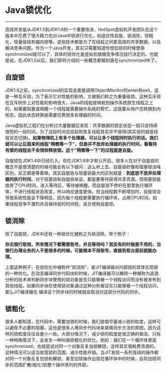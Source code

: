# Java锁优化
---
高效并发是从JDK1.5到JDK1.6的一个重要改进，HotSpot虚拟机开发团队在这个版本中花费了很大精力去对Java中锁进行优化，如适应性自旋，锁消除，锁粗化，轻量级锁和偏向锁等。这些技术都是为了在线程之间更高效的共享数据，以及解决竞争问题。作为一个Java开发，其实只需要知道你想加锁的时候使用synchronized就可以了，具体的锁优化是虚拟机根据竞争情况自行决定的。也就是说，在JDK1.5以后，我们即将介绍的一些概念都被封装在synchronized中了。

## 自旋锁
JDK1.6之前，synchronized的实现会直接调用ObjectMonitor的enter和exit，这是一种互斥锁，为了表示它对性能的影响，又被我们称之为重量级锁。这种互斥锁在互斥同步上对性能的影响很大，Java的线程是映射到操作系统原生线程之上的，如果要阻塞或唤醒一个线程就需要操作系统的帮忙，这就要从用户态转换到内核态，因此状态转换是需要花费很多处理器的时间。

Java虚拟机工程们在分析过大量数据后发现：共享数据的锁定状态一般只会持续很短的一段时间，为了这段时间去挂起和恢复线程其实并不值得(其实说的就是线程状态切换)。**如果物理机上有多个处理器，可以让多个线程同时执行的话。我们就可以让后面来的线程“稍微等一下”，但是并不放弃处理器的执行时间，看看持有锁的线程会不会很快释放锁。这个“稍微等一下”的过程就是自旋。**

自旋锁在JDK1.4中已经引入，但在JDK1.6中才默认开启。很多人在对于自旋锁的概念不是很清楚的时候可能会有以下疑问：这么听上去，自旋锁好像和阻塞锁没啥区别，反正都是等着嘛。其实自旋锁与阻塞锁最大的区别就是：**到底放不放弃处理器的执行时间**。对于阻塞锁和自旋锁来说，都是要等待获得共享资源。但阻塞锁是放弃了CPU时间，进入等待区，等待被唤醒。而自旋锁不停的在那里执行循环体，不进行线程状态改变，所以响应速度更快。但当线程数不断增加时，自旋锁会导致系统性能会下降明显，因为每个线程都需要执行循环体，占用CPU时间。如果线程竞争不激烈并且保持锁的时间短，适合使用自旋锁。

## 锁消除
除了自旋锁，JDK中还有一种锁优化被称之为锁消除。举个例子：

**你去银行取钱，所有情况下都需要取号，并且等待吗？其实有的时候是不用的，当银行办理业务的人不是很多的时候，可能根本不用取号，直接到柜台面前就能办理。**

上面这种例子，在锁优化中被称作“锁消除”，是JIT编译器对内部锁的具体实现做的一种优化。在动态编译同步代码块的时候，JIT编译器可以解除一种被称为逃逸分析的技术来判断同步块使用的锁对象是否只能够被一个线程访问而没有被发布到其他线程。如果同步块在使用锁对象通过这种分析被证实只能够被一个线程访问，那么JIT编译器在
编译这个同步块的时候就会取消对这部分代码的同步。

## 锁粗化
很多人都知道，在代码中，需要加锁的时候，我们提倡尽量减小锁的粒度，这样可以避免不必要的阻塞。这也是很多人用同步代码块来替换同步方法的原因，因为这样的锁粒度往往会更小一些。大部分情况下，减少锁的粒度是很正确的做法，只有一种特殊情况下，会发生一种叫做锁粗化的优化。例如：我们在一个循环体里面synchronized，也就是说对同一个对象反复加锁解锁，这样其实很耗费资源的。这种情况可以适当放宽锁的范围，减少性能开销。当JIT发现一系列连续的操作都对同一个对象反复加锁和解锁，甚至加锁操作出现在循环体中的时候，会将加锁同步的范围扩散(粗化)到整个操作序列的外部。
